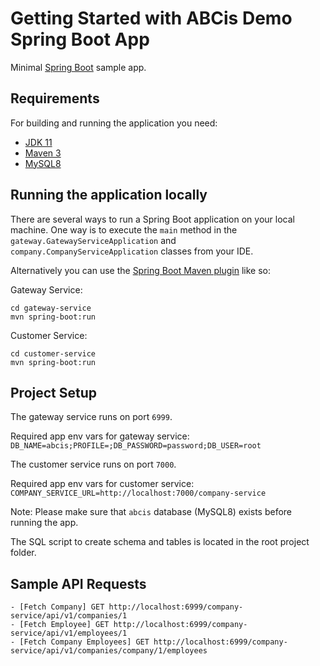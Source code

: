 # Getting Started with ABCis Demo Spring Boot App

Minimal [Spring Boot](http://projects.spring.io/spring-boot/) sample app.

## Requirements

For building and running the application you need:

- [JDK 11](https://www.oracle.com/java/technologies/downloads/#java11)
- [Maven 3](https://maven.apache.org)
- [MySQL8](https://dev.mysql.com/downloads/mysql/)

## Running the application locally

There are several ways to run a Spring Boot application on your local machine. One way is to execute the `main` method in the `gateway.GatewayServiceApplication` and `company.CompanyServiceApplication` classes from your IDE.

Alternatively you can use the [Spring Boot Maven plugin](https://docs.spring.io/spring-boot/docs/current/reference/html/build-tool-plugins-maven-plugin.html) like so:

Gateway Service:
```shell
cd gateway-service
mvn spring-boot:run
```

Customer Service:
```shell
cd customer-service
mvn spring-boot:run
```

## Project Setup

The gateway service runs on port `6999`.

Required app env vars for gateway service: ```DB_NAME=abcis;PROFILE=;DB_PASSWORD=password;DB_USER=root```

The customer service runs on port `7000`.

Required app env vars for customer service: ```COMPANY_SERVICE_URL=http://localhost:7000/company-service```

Note: Please make sure that `abcis` database (MySQL8) exists before running the app.

The SQL script to create schema and tables is located in the root project folder.

## Sample API Requests

```
- [Fetch Company] GET http://localhost:6999/company-service/api/v1/companies/1
- [Fetch Employee] GET http://localhost:6999/company-service/api/v1/employees/1
- [Fetch Company Employees] GET http://localhost:6999/company-service/api/v1/companies/company/1/employees
```
